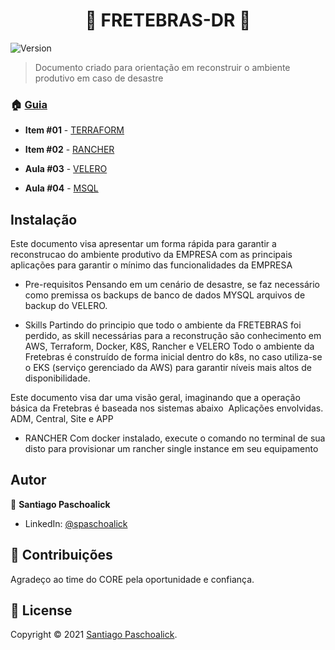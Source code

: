 <h1 align="center">👋 FRETEBRAS-DR 👋</h1>
<p>
  <img alt="Version" src="https://img.shields.io/badge/version-v0-blue.svg?cacheSeconds=2592000" />
</p>

> Documento criado para orientação em reconstruir o ambiente produtivo em caso de desastre

### 🏠 [Guia](/)

* **Item #01** - [TERRAFORM](https://github.com/spaschoalick/DR)

* **Item #02** - [RANCHER](https://github.com/spaschoalick/DR) 

* **Aula #03** - [VELERO](https://github.com/spaschoalick/DR)

* **Aula #04** - [MSQL](https://github.com/spaschoalick/DR)

## Instalação

Este documento visa apresentar um forma rápida para garantir a reconstrucao do ambiente produtivo da EMPRESA com as principais aplicações para garantir o mínimo das funcionalidades da EMPRESA

* Pre-requisitos
Pensando em um cenário de desastre, se faz necessário como premissa os backups de banco de dados MYSQL arquivos de backup do VELERO.

* Skills
Partindo do principio que todo o ambiente da FRETEBRAS foi perdido, as skill necessárias para a reconstrução são conhecimento em AWS, Terraform, Docker, K8S, Rancher e VELERO
Todo o ambiente da Fretebras é construído de forma inicial dentro do k8s, no caso utiliza-se o EKS (serviço gerenciado da AWS) para garantir níveis mais altos de disponibilidade.

Este documento visa dar uma visão geral, imaginando que a operação básica da Fretebras é baseada nos sistemas abaixo 
Aplicações envolvidas.
ADM, Central, Site e APP

* RANCHER
Com docker instalado, execute o comando no terminal de sua disto para provisionar um rancher single instance em seu equipamento
## Autor

👤 **Santiago Paschoalick**

* LinkedIn: [@spaschoalick](linkedin.com/in/spaschoalick)

## 🤝 Contribuições

Agradeço ao time do CORE pela oportunidade e confiança.

## 📝 License

Copyright © 2021 [Santiago Paschoalick](https://github.com/spaschoalick).<br />
